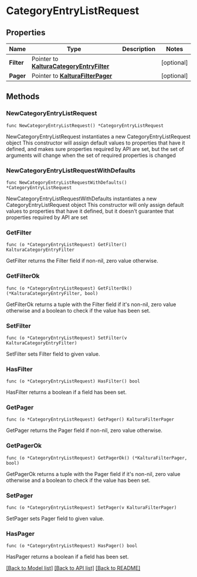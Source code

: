 # CategoryEntryListRequest

## Properties

Name | Type | Description | Notes
------------ | ------------- | ------------- | -------------
**Filter** | Pointer to [**KalturaCategoryEntryFilter**](KalturaCategoryEntryFilter.md) |  | [optional] 
**Pager** | Pointer to [**KalturaFilterPager**](KalturaFilterPager.md) |  | [optional] 

## Methods

### NewCategoryEntryListRequest

`func NewCategoryEntryListRequest() *CategoryEntryListRequest`

NewCategoryEntryListRequest instantiates a new CategoryEntryListRequest object
This constructor will assign default values to properties that have it defined,
and makes sure properties required by API are set, but the set of arguments
will change when the set of required properties is changed

### NewCategoryEntryListRequestWithDefaults

`func NewCategoryEntryListRequestWithDefaults() *CategoryEntryListRequest`

NewCategoryEntryListRequestWithDefaults instantiates a new CategoryEntryListRequest object
This constructor will only assign default values to properties that have it defined,
but it doesn't guarantee that properties required by API are set

### GetFilter

`func (o *CategoryEntryListRequest) GetFilter() KalturaCategoryEntryFilter`

GetFilter returns the Filter field if non-nil, zero value otherwise.

### GetFilterOk

`func (o *CategoryEntryListRequest) GetFilterOk() (*KalturaCategoryEntryFilter, bool)`

GetFilterOk returns a tuple with the Filter field if it's non-nil, zero value otherwise
and a boolean to check if the value has been set.

### SetFilter

`func (o *CategoryEntryListRequest) SetFilter(v KalturaCategoryEntryFilter)`

SetFilter sets Filter field to given value.

### HasFilter

`func (o *CategoryEntryListRequest) HasFilter() bool`

HasFilter returns a boolean if a field has been set.

### GetPager

`func (o *CategoryEntryListRequest) GetPager() KalturaFilterPager`

GetPager returns the Pager field if non-nil, zero value otherwise.

### GetPagerOk

`func (o *CategoryEntryListRequest) GetPagerOk() (*KalturaFilterPager, bool)`

GetPagerOk returns a tuple with the Pager field if it's non-nil, zero value otherwise
and a boolean to check if the value has been set.

### SetPager

`func (o *CategoryEntryListRequest) SetPager(v KalturaFilterPager)`

SetPager sets Pager field to given value.

### HasPager

`func (o *CategoryEntryListRequest) HasPager() bool`

HasPager returns a boolean if a field has been set.


[[Back to Model list]](../README.md#documentation-for-models) [[Back to API list]](../README.md#documentation-for-api-endpoints) [[Back to README]](../README.md)


